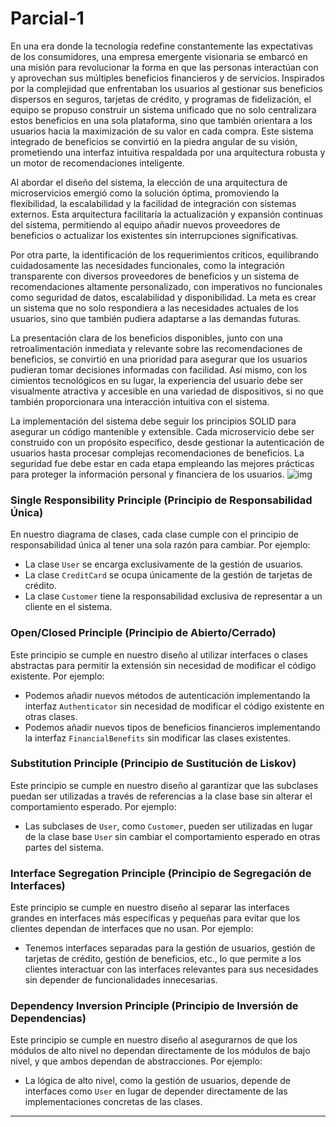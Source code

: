 # Parcial-1

En una era donde la tecnología redefine constantemente las expectativas de los consumidores, una empresa emergente visionaria se embarcó en una misión para revolucionar la forma en que las personas interactúan con y aprovechan sus múltiples beneficios financieros y de servicios. Inspirados por la complejidad que enfrentaban los usuarios al gestionar sus beneficios dispersos en seguros, tarjetas de crédito, y programas de fidelización, el equipo se propuso construir un sistema unificado que no solo centralizara estos beneficios en una sola plataforma, sino que también orientara a los usuarios hacia la maximización de su valor en cada compra. Este sistema integrado de beneficios se convirtió en la piedra angular de su visión, prometiendo una interfaz intuitiva respaldada por una arquitectura robusta y un motor de recomendaciones inteligente.

Al abordar el diseño del sistema, la elección de una arquitectura de microservicios emergió como la solución óptima, promoviendo la flexibilidad, la escalabilidad y la facilidad de integración con sistemas externos. Esta arquitectura facilitaría la actualización y expansión continuas del sistema, permitiendo al equipo añadir nuevos proveedores de beneficios o actualizar los existentes sin interrupciones significativas.

Por otra parte, la identificación de los requerimientos críticos, equilibrando cuidadosamente las necesidades funcionales, como la integración transparente con diversos proveedores de beneficios y un sistema de recomendaciones altamente personalizado, con imperativos no funcionales como seguridad de datos, escalabilidad y disponibilidad. La meta es crear un sistema que no solo respondiera a las necesidades actuales de los usuarios, sino que también pudiera adaptarse a las demandas futuras.

La presentación clara de los beneficios disponibles, junto con una retroalimentación inmediata y relevante sobre las recomendaciones de beneficios, se convirtió en una prioridad para asegurar que los usuarios pudieran tomar decisiones informadas con facilidad. Así mismo, con los cimientos tecnológicos en su lugar, la experiencia del usuario debe ser visualmente atractiva y accesible en una variedad de dispositivos, si no que también proporcionara una interacción intuitiva con el sistema.

La implementación del sistema debe seguir los principios SOLID para asegurar un código mantenible y extensible. Cada microservicio debe ser construido con un propósito específico, desde gestionar la autenticación de usuarios hasta procesar complejas recomendaciones de beneficios. La seguridad fue debe estar en cada etapa empleando las mejores prácticas para proteger la información personal y financiera de los usuarios.
![img](https://github.com/kalethabh/Parcial-1/assets/113316840/ba8027f1-7b37-4521-97dd-d5d12534718b)
### Single Responsibility Principle (Principio de Responsabilidad Única)

En nuestro diagrama de clases, cada clase cumple con el principio de responsabilidad única al tener una sola razón para cambiar. Por ejemplo:

- La clase `User` se encarga exclusivamente de la gestión de usuarios.
- La clase `CreditCard` se ocupa únicamente de la gestión de tarjetas de crédito.
- La clase `Customer` tiene la responsabilidad exclusiva de representar a un cliente en el sistema.

### Open/Closed Principle (Principio de Abierto/Cerrado)

Este principio se cumple en nuestro diseño al utilizar interfaces o clases abstractas para permitir la extensión sin necesidad de modificar el código existente. Por ejemplo:

- Podemos añadir nuevos métodos de autenticación implementando la interfaz `Authenticator` sin necesidad de modificar el código existente en otras clases.
- Podemos añadir nuevos tipos de beneficios financieros implementando la interfaz `FinancialBenefits` sin modificar las clases existentes.

### Substitution Principle (Principio de Sustitución de Liskov)

Este principio se cumple en nuestro diseño al garantizar que las subclases puedan ser utilizadas a través de referencias a la clase base sin alterar el comportamiento esperado. Por ejemplo:

- Las subclases de `User`, como `Customer`, pueden ser utilizadas en lugar de la clase base `User` sin cambiar el comportamiento esperado en otras partes del sistema.

### Interface Segregation Principle (Principio de Segregación de Interfaces)

Este principio se cumple en nuestro diseño al separar las interfaces grandes en interfaces más específicas y pequeñas para evitar que los clientes dependan de interfaces que no usan. Por ejemplo:

- Tenemos interfaces separadas para la gestión de usuarios, gestión de tarjetas de crédito, gestión de beneficios, etc., lo que permite a los clientes interactuar con las interfaces relevantes para sus necesidades sin depender de funcionalidades innecesarias.

### Dependency Inversion Principle (Principio de Inversión de Dependencias)

Este principio se cumple en nuestro diseño al asegurarnos de que los módulos de alto nivel no dependan directamente de los módulos de bajo nivel, y que ambos dependan de abstracciones. Por ejemplo:

- La lógica de alto nivel, como la gestión de usuarios, depende de interfaces como `User` en lugar de depender directamente de las implementaciones concretas de las clases.

---
